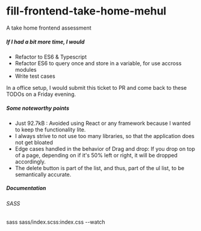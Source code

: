 # fill-frontend-take-home-mehul
A take home frontend assessment


##### If I had a bit more time, I would
- Refactor to ES6 & Typescript
- Refactor ES6 to query once and store in a variable, for use accross modules
- Write test cases
<p>In a office setup, I would submit this ticket to PR and come back to these TODOs on a Friday evening.</p>


##### Some noteworthy points
- Just 92.7kB : Avoided using React or any framework because I wanted to keep the functionality lite.
- I always strive to not use too many libraries, so that the application does not get bloated
- Edge cases handled in the behavior of Drag and drop: If you drop on top of a page, depending on if it's 50% left or right, it will be dropped accordingly.
- The delete button is part of the list, and thus, part of the ul list, to be semantically accurate.


##### Documentation

###### SASS
sass sass/index.scss:index.css --watch
